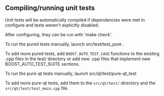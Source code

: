 Compiling/running unit tests
------------------------------------

Unit tests will be automatically compiled if dependencies were met in configure
and tests weren't explicitly disabled.

After configuring, they can be run with 'make check'.

To run the pured tests manually, launch src/test/test_pure .

To add more pured tests, add `BOOST_AUTO_TEST_CASE` functions to the existing
.cpp files in the test/ directory or add new .cpp files that
implement new BOOST_AUTO_TEST_SUITE sections.

To run the pure-qt tests manually, launch src/qt/test/pure-qt_test

To add more pure-qt tests, add them to the `src/qt/test/` directory and
the `src/qt/test/test_main.cpp` file.
